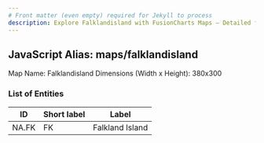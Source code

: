 ```yaml
---
# Front matter (even empty) required for Jekyll to process
description: Explore Falklandisland with FusionCharts Maps – Detailed features for seamless integration. Try now & enhance your data visualization today! 
---
```


## JavaScript Alias: maps/falklandisland

Map Name: Falklandisland
Dimensions (Width x Height): 380x300





### List of Entities

ID | Short label | Label
---|---|---|
NA.FK|FK|Falkland Island

